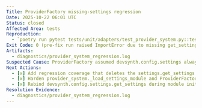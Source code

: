 ```yaml
---
Title: ProviderFactory missing-settings regression
Date: 2025-10-22 06:01 UTC
Status: closed
Affected Area: tests
Reproduction:
  - `poetry run pytest tests/unit/adapters/test_provider_system.py::test_provider_factory_injected_config_survives_missing_settings -q`
Exit Code: 0 (pre-fix run raised ImportError due to missing get_settings)
Artifacts:
  - diagnostics/provider_system_regression.log
Suspected Cause: ProviderFactory assumed devsynth.config.settings always exported get_settings, so partial reloads (or monkeypatching in tests) raised ImportError before TLS defaults were constructed.
Next Actions:
  - [x] Add regression coverage that deletes the settings.get_settings attribute before ProviderFactory.create_provider runs.
  - [x] Harden provider_system._load_settings_module and ProviderFactory to tolerate missing exports when explicit config is supplied.
  - [x] Rebind devsynth.config.settings.get_settings during module initialisation to avoid attr gaps during reloads.
Resolution Evidence:
  - diagnostics/provider_system_regression.log
---
```

